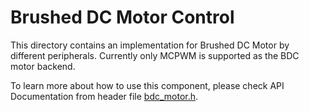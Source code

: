 # Brushed DC Motor Control

This directory contains an implementation for Brushed DC Motor by different peripherals. Currently only MCPWM is supported as the BDC motor backend.

To learn more about how to use this component, please check API Documentation from header file [bdc_motor.h](./include/bdc_motor.h).
